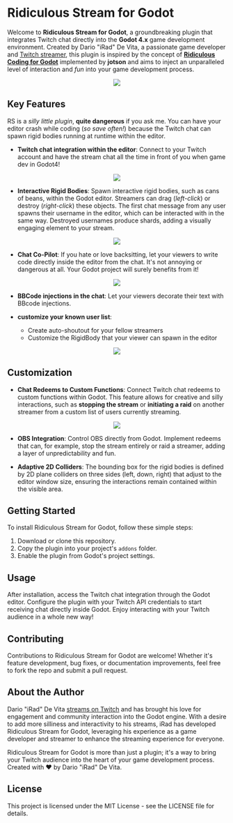 # Ridiculous Stream for Godot

Welcome to **Ridiculous Stream for Godot**, a groundbreaking plugin that integrates Twitch chat directly into the **Godot 4.x** game development environment. Created by Dario "iRad" De Vita, a passionate game developer and [Twitch streamer](https://twitch.tv/iraddev), this plugin is inspired by the concept of **[Ridiculous Coding for Godot](https://github.com/jotson/ridiculous_coding)** implemented by **jotson** and aims to inject an unparalleled level of interaction and *fun* into your game development process.

<p align="center"><img src="media/demo.gif"></p>

## Key Features

RS is a *silly little plugin*, **quite dangerous** if you ask me. You can have your editor crash while coding (*so save often!*) because the Twitch chat can spawn rigid bodies running at runtime within the editor.


- **Twitch chat integration within the editor**: Connect to your Twitch account and have the stream chat all the time in front of you when game dev in Godot4!

<p align="center"><img src="media/screenshot01.png"></p>

- **Interactive Rigid Bodies**: Spawn interactive rigid bodies, such as cans of beans, within the Godot editor. Streamers can drag (*left-click*) or destroy (*right-click*) these objects. The first chat message from any user spawns their username in the editor, which can be interacted with in the same way. Destroyed usernames produce shards, adding a visually engaging element to your stream.

<p align="center"><img src="media/screenshot03.png"></p>

- **Chat Co-Pilot**: If you hate or love backsitting, let your viewers to write code directly inside the editor from the chat. It's not annoying or dangerous at all. Your Godot project will surely benefits from it!

<p align="center"><img src="media/screenshot04.png"></p>

- **BBCode injections in the chat**: Let your viewers decorate their text with BBcode injections.

- **customize your known user list**:
    - Create auto-shoutout for your fellow streamers
    - Customize the RigidBody that your viewer can spawn in the editor

<p align="center"><img src="media/screenshot02.png"></p>

## Customization

- **Chat Redeems to Custom Functions**: Connect Twitch chat redeems to custom functions within Godot. This feature allows for creative and silly interactions, such as **stopping the stream** or **initiating a raid** on another streamer from a custom list of users currently streaming.

<p align="center"><img src="media/vid_shut_down_in_godot.gif"></p>

- **OBS Integration**: Control OBS directly from Godot. Implement redeems that can, for example, stop the stream entirely or raid a streamer, adding a layer of unpredictability and fun.

- **Adaptive 2D Colliders**: The bounding box for the rigid bodies is defined by 2D plane colliders on three sides (left, down, right) that adjust to the editor window size, ensuring the interactions remain contained within the visible area.



## Getting Started

To install Ridiculous Stream for Godot, follow these simple steps:

1. Download or clone this repository.
2. Copy the plugin into your project's `addons` folder.
3. Enable the plugin from Godot's project settings.

## Usage

After installation, access the Twitch chat integration through the Godot editor. Configure the plugin with your Twitch API credentials to start receiving chat directly inside Godot. Enjoy interacting with your Twitch audience in a whole new way!

## Contributing

Contributions to Ridiculous Stream for Godot are welcome! Whether it's feature development, bug fixes, or documentation improvements, feel free to fork the repo and submit a pull request.

## About the Author

Dario "iRad" De Vita [streams on Twitch](https://www.twitch.tv/iraddev) and has brought his love for engagement and community interaction into the Godot engine. With a desire to add more silliness and interactivity to his streams, iRad has developed Ridiculous Stream for Godot, leveraging his experience as a game developer and streamer to enhance the streaming experience for everyone.

Ridiculous Stream for Godot is more than just a plugin; it's a way to bring your Twitch audience into the heart of your game development process. Created with ❤️ by Dario "iRad" De Vita.

## License

This project is licensed under the MIT License - see the LICENSE file for details.